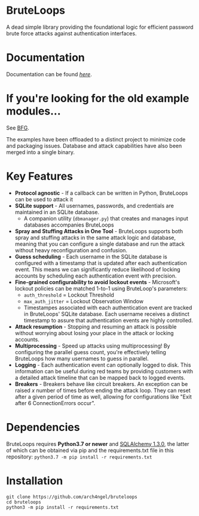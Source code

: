 # BruteLoops

A dead simple library providing the foundational logic for
efficient password brute force attacks against authentication
interfaces.

# Documentation

Documentation can be found [*here*](https://arch4ngel.github.io/BruteLoops/).

# If you're looking for the old example modules...

See [BFG](https://github.com/arch4ngel/bl-bfg).

The examples have been offloaded to a distinct project to
minimize code and packaging issues. Database and attack
capabilities have also been merged into a single binary.

# Key Features

- **Protocol agnostic** - If a callback can be written in Python,
BruteLoops can be used to attack it
- **SQLite support** - All usernames, passwords, and credentials
are maintained in an SQLite database.
  - A companion utility (`dbmanager.py`) that creates and manages
  input databases accompanies BruteLoops
- **Spray and Stuffing Attacks in One Tool** - BruteLoops supports both
spray and stuffing attacks in the same attack logic and database, meaning
that you can configure a single database and run the attack without heavy
reconfiguration and confusion.
- **Guess scheduling** - Each username in the SQLite database is configured
  with a timestamp that is updated after each authentication event. This
  means we can significantly reduce likelihood of locking accounts by
  scheduling each authentication event with precision.
- **Fine-grained configurability to avoid lockout events** - Microsoft's
lockout policies can be matched 1-to-1 using BruteLoop's parameters:
  - `auth_threshold` = Lockout Threshold
  - `max_auth_jitter` = Lockout Observation Window
  - Timestampes associated with each authentication event are tracked
  in BruteLoops' SQLite database. Each username receives a distinct
  timestamp to assure that authentication events are highly controlled.
- **Attack resumption** - Stopping and resuming an attack is possible
  without worrying about losing your place in the attack or locking accounts.
- **Multiprocessing** - Speed up attacks using multiprocessing! By configuring
  the parallel guess count, you're effectively telling BruteLoops how many
  usernames to guess in parallel.
- **Logging** - Each authentication event can optionally logged to disk.
  This information can be useful during red teams by providing customers
  with a detailed attack timeline that can be mapped back to logged events.
- **Breakers** - Breakers behave like circuit breakers. An exception can
  be raised *x* number of times before ending the attack loop. They can
  reset after a given period of time as well, allowing for configurations
  like "Exit after 6 ConnectionErrors occur".

# Dependencies

BruteLoops requires __Python3.7 or newer__ and
[SQLAlchemy 1.3.0](https://www.sqlalchemy.org/), the latter of
which can be obtained via pip and the requirements.txt file in
this repository: `python3.7 -m pip install -r requirements.txt`

# Installation

```
git clone https://github.com/arch4ngel/bruteloops
cd bruteloops
python3 -m pip install -r requirements.txt
```
